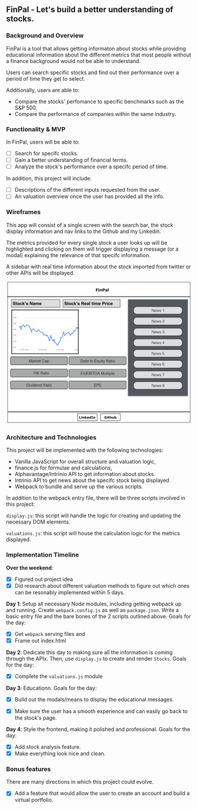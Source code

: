 ## FinPal - Let's build a better understanding of stocks. 

### Background and Overview

FinPal is a tool that allows getting informaton about stocks while providing educational information about the different metrics that most people without a finance background would not be able to understand.



Users can search specific stocks and find out their performance over a period of time they get to select. 

Additionally, users are able to:
* Compare the stocks' perfomance to specific benchmarks such as the S&P 500. 
* Compare the performance of companies within the same industry. 


### Functionality & MVP  

In FinPal, users will be able to:

- [ ] Search for specifc stocks. 
- [ ] Gain a better understanding of financial terms. 
- [ ] Analyze the stock's performance over a specifc period of time. 

In addition, this project will include:

- [ ] Descriptions of the different inputs requested from the user. 
- [ ] An valuation overview once the user has provided all the info. 

### Wireframes

This app will consist of a single screen with the search bar, the stock display information and nav links to the Github and my Linkedin.

The metrics provided for every single stock a user looks up will be highlighted and clicking on them will trigger displaying a message (or a modal) explaining the relevance of that specifc information.  

A sidebar with real time information about the stock imported from twitter or other APIs will be displayed. 

![wireframes](https://github.com/aazaiez/FinPal/blob/master/Docs/Homepage.png?raw=true)

### Architecture and Technologies

This project will be implemented with the following technologies:

- Vanilla JavaScript for overall structure and valuation logic,
- finance.js for formulae and calculations,
- Alphavantage/Intrinio API to get information about stocks.
- Intrinio API to get news about the specifc stock being displayed
- Webpack to bundle and serve up the various scripts.

In addition to the webpack entry file, there will be three scripts involved in this project:

`display.js`: this script will handle the logic for creating and updating the necessary DOM elements.

`valuations.js`: this script will house the calculation logic for the metrics displayed.  

### Implementation Timeline

**Over the weekend**:
- [x] Figured out project idea
- [x] Did research about different valuation methods to figure out which ones can be resonably implemented within 5 days.

**Day 1**: Setup all necessary Node modules, including getting webpack up and running.  Create `webpack.config.js` as well as `package.json`.  Write a basic entry file and the bare bones of the 2 scripts outlined above. Goals for the day:

- [x] Get `webpack` serving files and 
- [x] Frame out index.html

**Day 2**: Dedicate this day to making sure all the information is coming through the APIx. Then, use `display.js` to create and render `Stocks`. Goals for the day:

- [x] Complete the `valuations.js` module


**Day 3**: Educationn. Goals for the day:

- [x] Build out the modals/means to display the educational messages. 

- [x] Make sure the user has a smooth experience and can easily go back to the stock's page.


**Day 4**: Style the frontend, making it polished and professional. Goals for the day:

- [x] Add stock analysis feature.
- [x] Make everything look nice and clean.

### Bonus features

There are many directions in which this project could evolve.

- [X] Add a feature that would allow the user to create an account and build a virtual portfolio.  


